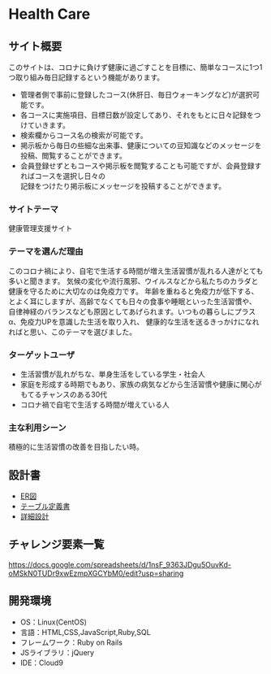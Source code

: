 # Health Care

## サイト概要
このサイトは、コロナに負けず健康に過ごすことを目標に、簡単なコースに1つ1つ取り組み毎日記録するという機能があります。
- 管理者側で事前に登録したコース(休肝日、毎日ウォーキングなど)が選択可能です。
- 各コースに実施項目、目標日数が設定してあり、それをもとに日々記録をつけていきます。
- 検索欄からコース名の検索が可能です。
- 掲示板から毎日の些細な出来事、健康についての豆知識などのメッセージを投稿、閲覧することができます。
- 会員登録せずともコースや掲示板を閲覧することも可能ですが、会員登録すればコースを選択し日々の<br>
  記録をつけたり掲示板にメッセージを投稿することができます。

### サイトテーマ
健康管理支援サイト

### テーマを選んだ理由
このコロナ禍により、自宅で生活する時間が増え生活習慣が乱れる人達がとても多いと聞きます。
気候の変化や流行風邪、ウイルスなどから私たちのカラダと健康を守るために大切なのは免疫力です。
年齢を重ねると免疫力が低下する、とよく耳にしますが、高齢でなくても日々の食事や睡眠といった生活習慣や、
自律神経のバランスなども原因としてあげられます。いつもの暮らしにプラスα、免疫力UPを意識した生活を取り入れ、
健康的な生活を送るきっかけになれればと思い、このテーマを選びました。

### ターゲットユーザ
- 生活習慣が乱れがちな、単身生活をしている学生・社会人
- 家庭を形成する時期でもあり、家族の病気などから生活習慣や健康に関心がもてるチャンスのある30代
- コロナ禍で自宅で生活する時間が増えている人

### 主な利用シーン
積極的に生活習慣の改善を目指したい時。

## 設計書
- [ER図](https://drive.google.com/file/d/1PCIYB6NpYjyqNfEGEdgHdSoFVCdchUH7/view?usp=sharing)
- [テーブル定義書](https://docs.google.com/spreadsheets/d/15H_XkBTF-vyjiU3UI-M9G1MYdNzfo3DB/edit?usp=sharing&ouid=107445791759866897904&rtpof=true&sd=true)
- [詳細設計](https://docs.google.com/spreadsheets/d/1BwnBSym2892xmp8qFrdr5-a40sJLn4XQ/edit?usp=sharing&ouid=107445791759866897904&rtpof=true&sd=true)


## チャレンジ要素一覧
https://docs.google.com/spreadsheets/d/1nsF_9363JDgu5OuvKd-oMSkN0TUDr9xwEzmpXGCYbM0/edit?usp=sharing

## 開発環境
- OS：Linux(CentOS)
- 言語：HTML,CSS,JavaScript,Ruby,SQL
- フレームワーク：Ruby on Rails
- JSライブラリ：jQuery
- IDE：Cloud9
